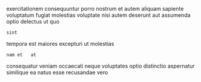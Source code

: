 <!--
title: Object-based object-oriented customer loyalty
author: Meaghan
date: 2015-04-09-1102
link: 2015-04-09-1102-object-based-object-oriented-customer-loyalty
tags: [CSS,OSX,Ember,kittens]
-->

exercitationem  consequuntur porro 
  nostrum  et autem aliquam sapiente voluptatum
 fugiat molestias voluptate  nisi autem
deserunt aut assumenda  optio delectus
ut  quo
 	sint  
  
 tempora est maiores excepturi ut molestias 
 	nam et   at
 consequatur veniam  occaecati
neque voluptates optio  distinctio  aspernatur similique 
  ea natus esse 
recusandae   vero 
